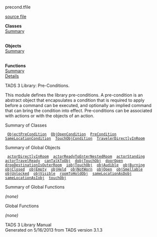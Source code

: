 ---
---
<span class="title">precond.t</span><span class="type">file</span>

[source file](../source/precond.t.html)

**Classes**  
[Summary](#_ClassSummary_)  
 

**Objects**  
[Summary](#_ObjectSummary_)  
 

**Functions**  
[Summary](#_FunctionSummary_)  
[Details](#_Functions_)

<div class="fdesc">

TADS 3 Library: Pre-Conditions.

This module defines the library pre-conditions. A pre-condition is an
abstract object that encapsulates a condition that is required to apply
before a command can be executed, and optionally an implied command that
can bring the condition into effect. Pre-conditions can be associated
with actions or with the objects of an action.

</div>

<span id="_ClassSummary_"></span>

<div class="mjhd">

<span class="hdln">Summary of Classes</span>  

</div>

` `[`ObjectPreCondition`](../object/ObjectPreCondition.html)`  `[`ObjOpenCondition`](../object/ObjOpenCondition.html)`  `[`PreCondition`](../object/PreCondition.html)`  `[`SameLocationCondition`](../object/SameLocationCondition.html)`  `[`TouchObjCondition`](../object/TouchObjCondition.html)`  `[`TravelerDirectlyInRoom`](../object/TravelerDirectlyInRoom.html)`  `
<span id="_ObjectSummary_"></span>

<div class="mjhd">

<span class="hdln">Summary of Global Objects</span>  

</div>

` `[`actorDirectlyInRoom`](../object/actorDirectlyInRoom.html)`  `[`actorReadyToEnterNestedRoom`](../object/actorReadyToEnterNestedRoom.html)`  `[`actorStanding`](../object/actorStanding.html)`  `[`actorTravelReady`](../object/actorTravelReady.html)`  `[`canTalkToObj`](../object/canTalkToObj.html)`  `[`dobjTouchObj`](../object/dobjTouchObj.html)`  `[`doorOpen`](../object/doorOpen.html)`  `[`dropDestinationIsOuterRoom`](../object/dropDestinationIsOuterRoom.html)`  `[`iobjTouchObj`](../object/iobjTouchObj.html)`  `[`objAudible`](../object/objAudible.html)`  `[`objBurning`](../object/objBurning.html)`  `[`objClosed`](../object/objClosed.html)`  `[`objEmpty`](../object/objEmpty.html)`  `[`objHeld`](../object/objHeld.html)`  `[`objNotWorn`](../object/objNotWorn.html)`  `[`objOpen`](../object/objOpen.html)`  `[`objSmellable`](../object/objSmellable.html)`  `[`objUnlocked`](../object/objUnlocked.html)`  `[`objVisible`](../object/objVisible.html)`  `[`roomToHoldObj`](../object/roomToHoldObj.html)`  `[`sameLocationAsDobj`](../object/sameLocationAsDobj.html)`  `[`sameLocationAsIobj`](../object/sameLocationAsIobj.html)`  `[`touchObj`](../object/touchObj.html)`  `
<span id="FunctionSummary_"></span>

<div class="mjhd">

<span class="hdln">Summary of Global Functions</span>  

</div>

*(none)* <span id="_Functions_"></span>

<div class="mjhd">

<span class="hdln">Global Functions</span>  

</div>

*(none)*

<div class="ftr">

TADS 3 Library Manual  
Generated on 5/16/2013 from TADS version 3.1.3

</div>
